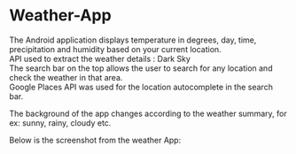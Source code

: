 # Weather-App

The Android application displays temperature in degrees, day, time, precipitation and humidity based on your current location.</br>
API used to extract the weather details : Dark Sky</br>
The search bar on the top allows the user to search for any location and check the weather in that area.</br>
Google Places API was used for the location autocomplete in the search bar.</br>

The background of the app changes according to the weather summary, for ex: sunny, rainy, cloudy etc.</br>

Below is the screenshot from the weather App:</br>
